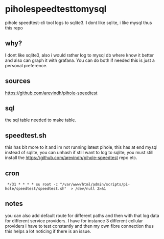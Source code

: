 # piholespeedtesttomysql
pihole speedtest-cli tool logs to sqlite3. I dont like sqlite, i like mysql thus this repo

## why? 

I dont like sqlite3, also i would rather log to mysql db where know it better and also can graph it with grafana. You can do both if needed this is just a personal preference. 

## sources 

https://github.com/arevindh/pihole-speedtest

## sql 

the sql table needed to make table. 

## speedtest.sh

this has bit more to it and im not running latest pihole, this has at end mysql instead of sqlite, you can unhash if still want to log to sqlite, you must still install the https://github.com/arevindh/pihole-speedtest repo etc. 

## cron

``` */31 * * * * su root -c "/var/www/html/admin/scripts/pi-hole/speedtest/speedtest.sh"  > /dev/null 2>&1```

## notes

you can also add default route for different paths and then with that log data for different service providers. I have for instance 3 different cellular providers i have to test constantly and then my own fibre connection thus this helps a lot noticing if there is an issue. 
